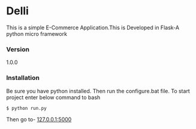 # Delli

This is a simple E-Commerce Application.This is Developed in Flask-A python micro framework

### Version
1.0.0

### Installation
Be sure you have python installed.
Then run the configure.bat file.
To start project enter below command to bash
```sh
$ python run.py
```
Then go to-
[127.0.0.1:5000](127.0.0.1:5000)